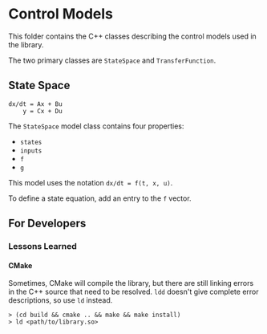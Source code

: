 # Control Models

This folder contains the C++ classes describing the control models used in the library.

The two primary classes are `StateSpace` and `TransferFunction`.

## State Space

    dx/dt = Ax + Bu
        y = Cx + Du

The `StateSpace` model class contains four properties:

- `states`
- `inputs`
- `f`
- `g`

This model uses the notation `dx/dt = f(t, x, u)`.

To define a state equation, add an entry to the `f` vector.

## For Developers

### Lessons Learned

#### CMake

Sometimes, CMake will compile the library, but there are still linking errors in the C++ source that need to be resolved. `ldd` doesn't give complete error descriptions, so use `ld` instead.

```shell
> (cd build && cmake .. && make && make install)
> ld <path/to/library.so>
```
